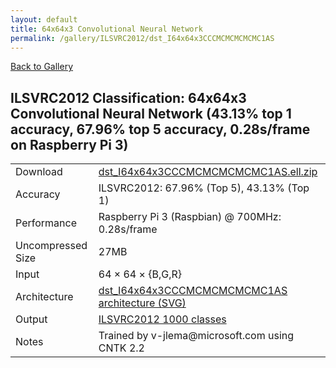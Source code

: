 ```yaml
---
layout: default
title: 64x64x3 Convolutional Neural Network
permalink: /gallery/ILSVRC2012/dst_I64x64x3CCCMCMCMCMCMC1AS
---
```


[Back to Gallery](/ELL/gallery)

## ILSVRC2012 Classification: 64x64x3 Convolutional Neural Network (43.13% top 1 accuracy, 67.96% top 5 accuracy, 0.28s/frame on Raspberry Pi 3)

<table class="table table-striped table-bordered">
    <tr>
        <td> Download </td>
        <td colspan="3"> <a href="https://github.com/Microsoft/ELL-models/raw/master/models/ILSVRC2012/dst_I64x64x3CCCMCMCMCMCMC1AS/dst_I64x64x3CCCMCMCMCMCMC1AS.ell.zip">dst_I64x64x3CCCMCMCMCMCMC1AS.ell.zip</a></td>
    </tr>
    <tr>
        <td> Accuracy </td>
        <td colspan="3"> ILSVRC2012: 67.96% (Top 5), 43.13% (Top 1) </td>
    </tr>
    <tr>
        <td> Performance </td>
        <td colspan="3"> Raspberry Pi 3 (Raspbian) @ 700MHz: 0.28s/frame </td>
    </tr>
    <tr>
        <td> Uncompressed Size </td>
        <td colspan="3"> 27MB </td>
    </tr>
    <tr>
        <td> Input </td>
        <td colspan="3"> 64 &times; 64 &times; {B,G,R} </td>
    </tr>
    <tr>
        <td> Architecture </td>
        <td>
            <a href="https://github.com/Microsoft/ELL-models/raw/master/models/ILSVRC2012/dst_I64x64x3CCCMCMCMCMCMC1AS/dst_I64x64x3CCCMCMCMCMCMC1AS.cntk.svg?sanitize=true" target="_blank">dst_I64x64x3CCCMCMCMCMCMC1AS architecture (SVG)</a>
        </td>
    </tr>
    <tr>
        <td> Output </td>
        <td colspan="3"> <a href="https://github.com/Microsoft/ELL-models/raw/master/models/ILSVRC2012/categories.txt">ILSVRC2012 1000 classes</a> </td>
    </tr>
    <tr>
        <td> Notes </td>
        <td colspan="3"> Trained by v-jlema@microsoft.com using CNTK 2.2 </td>
    </tr>
</table>

